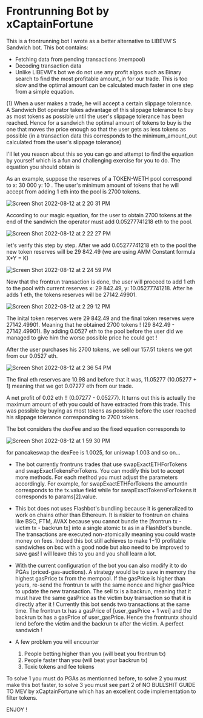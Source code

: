 # Frontrunning Bot by xCaptainFortune

This is a frontrunning bot I wrote as a better alternative to LIBEVM'S Sandwich bot. This bot contains:

- Fetching data from pending transactions (mempool)
- Decoding transaction data
- Unlike LIBEVM's bot we do not use any profit algos such as Binary search to find the most profitable amount_in for our trade. This is too slow and the optimal amount can be calculated much faster in one step from a simple equation.  

(1) When a user makes a trade, he will accept a certain slippage tolerance. A Sandwich Bot operator takes advantage of this slippage tolerance to buy as most tokens as possible until the user's slippage tolerance has been reached. Hence for a sandwich the optimal amount of tokens to buy is the one that moves the price enough so that the user gets as less tokens as possible (in a transaction data this corresponds to the minimum_amount_out calculated from the user's slippage tolerance)

I'll let you reason about this so you can go and attempt to find the equation by yourself which is a fun and challenging exercise for you to do. The equation you should obtain is


As an example, suppose the reserves of a TOKEN-WETH pool correspond to x: 30 000 y: 10 . The user's minimum amount of tokens that he will accept from adding 1 eth into the pool is 2700 tokens.

![Screen Shot 2022-08-12 at 2 20 31 PM](https://user-images.githubusercontent.com/110858141/184420304-a680c548-0ff5-433e-b3cb-f98b8593714e.png)

According to our magic equation, for the user to obtain 2700 tokens at the end of the sandwich the operator must add 0.05277741218 eth to the pool.

![Screen Shot 2022-08-12 at 2 22 27 PM](https://user-images.githubusercontent.com/110858141/184420532-2e1aced6-fe2a-4f2f-9bb6-368caa6473cc.png)

let's verify this step by step. After we add 0.05277741218 eth to the pool the new token reserves will be 29 842.49
(we are using AMM Constant formula X*Y = K)

![Screen Shot 2022-08-12 at 2 24 59 PM](https://user-images.githubusercontent.com/110858141/184420901-f0ac2f00-a9a3-43c9-805b-ceac123a7f84.png)

Now that the frontrun transaction is done, the user will proceed to add 1 eth to the pool with current reserves  x: 29 842.49, y: 10.05277741218. After he adds 1 eth, the tokens reserves will be 27142.49901.

![Screen Shot 2022-08-12 at 2 29 12 PM](https://user-images.githubusercontent.com/110858141/184421493-f85a76e0-9592-4f79-a1a6-30735434d262.png)

The inital token reserves were 29 842.49 and the final token reserves were 27142.49901. Meaning that he obtained 2700 tokens ! (29 842.49 - 27142.49901).
By adding 0.0527 eth to the pool before the user did we managed to give him the worse possible price he could get ! 

After the user purchases his 2700 tokens, we sell our 157.51 tokens we got from our 0.0527 eth. 

![Screen Shot 2022-08-12 at 2 36 54 PM](https://user-images.githubusercontent.com/110858141/184422553-39beadf7-cb9f-4ef1-b903-bd4b8ef96f76.png)

The final eth reserves are 10.98 and before that it was, 11.05277 (10.05277 + 1) meaning that we got 0.07277 eth from our trade.

A net profit of 0.02 eth !! (0.07277 - 0.05277). It turns out this is actually the maximum amount of eth you could of have extracted from this trade. This was possible by buying as most tokens as possible before the user reached his slippage tolerance corresponding to 2700 tokens.

The bot considers the dexFee and so the fixed equation corresponds to

![Screen Shot 2022-08-12 at 1 59 30 PM](https://user-images.githubusercontent.com/110858141/184423426-a1b2aceb-35b6-4c66-ac3c-3b6f6d5bb244.png)

for pancakeswap the dexFee is 1.0025, for uniswap 1.003 and so on...

- The bot currently frontruns trades that use swapExactETHForTokens and swapExactTokensForTokens. You can modify this bot to accept more methods. For each method you must adjust the parameters accordingly. For example, for swapExactETHForTokens the amountIn corresponds to the tx.value field while for swapExactTokensForTokens it corresponds to params[2].value. 

- This bot does not uses Flashbot's bundling because it is generalized to work on chains other than Ethereum. It is riskier to frontrun on chains like BSC, FTM, AVAX because you cannot bundle the [frontrun tx - victim tx - backrun tx] into a single atomic tx as in a FlashBot's bundle. The transactions are executed non-atomically meaning you could waste money on fees. Indeed this bot still achieves to make 1$-10$ profitable sandwiches on bsc with a good node but also need to be improved to save gas! I will leave this to you and you shall learn a lot.

- With the current configuration of the bot you can also modify it to do PGAs (priced-gas-auctions). A strategy would be to save in memory the highest gasPrice tx from the mempool. If the gasPrice is higher than yours, re-send the frontrun tx with the same nonce and higher gasPrice to update the new transaction. The sell tx is a backrun, meaning that it must have the same gasPrice as the victim buy transaction so that it is directly after it !
Currently this bot sends two transactions at the same time. The frontrun tx has a gasPrice of [user_gasPrice + 1 wei] and the backrun tx has a gasPrice of user_gasPrice. Hence the frontruntx should lend before the victim and the backrun tx after the victim. A perfect sandwich ! 

- A few problem you will encounter
  1. People betting higher than you (will beat you frontrun tx)
  2. People faster than you (will beat your backrun tx)
  3.  Toxic tokens and fee tokens
 
 To solve 1 you must do PGAs as mentionned before, to solve 2 you must make this bot faster, to solve 3 you must see part 2 of NO BULLSHIT GUIDE TO MEV by xCaptainFortune which has an excellent code implementation to filter tokens.


ENJOY !


